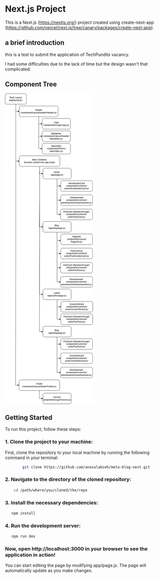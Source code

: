 # Next.js Project

This is a Next.js (https://nextjs.org/) project created using create-next-app (https://github.com/vercel/next.js/tree/canary/packages/create-next-app).

## a brief introduction

this is a test to submit the application of TechPundits vacancy.

I had some difficulties due to the lack of time but the design wasn't that complicated:

## Component Tree

![Component Tree](./components-tree.drawio.png)

## Getting Started

To run this project, follow these steps:

### 1. Clone the project to your machine:

First, clone the repository to your local machine by running the following command in your terminal:

```bash
        git clone https://github.com/anasalabseh/meta-blog-next.git
```

### 2. Navigate to the directory of the cloned repository:

```bash
    cd /path/where/you/cloned/the/repo
```

### 3. Install the necessary dependencies:

```bash
   npm install
```

### 4. Run the development server:

```bash
   npm run dev
```

### Now, open http://localhost:3000 in your browser to see the application in action!

You can start editing the page by modifying app/page.js. The page will automatically update as you make changes.
